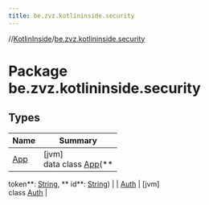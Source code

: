 ```yaml
---
title: be.zvz.kotlininside.security
---
```

//[KotlinInside](../../index.html)/[be.zvz.kotlininside.security](index.html)



# Package be.zvz.kotlininside.security

## Types

| Name | Summary |
|---|---|
| [App](-app/index.html) | [jvm]<br>data class [App](-app/index.html)(**
token**: [String](https://kotlinlang.org/api/latest/jvm/stdlib/kotlin/-string/index.html), **
id**: [String](https://kotlinlang.org/api/latest/jvm/stdlib/kotlin/-string/index.html)) |
| [Auth](-auth/index.html) | [jvm]<br>class [Auth](-auth/index.html) |

